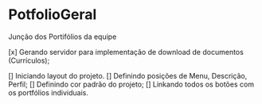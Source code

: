 # PotfolioGeral
Junção dos Portifólios da equipe

[x] Gerando servidor para implementação de download de documentos (Currículos);

[] Iniciando layout do projeto.
[] Definindo posições de Menu, Descrição, Perfil;
[] Definindo cor padrão do projeto;
[] Linkando todos os botões com os portfólios individuais.